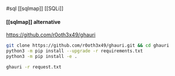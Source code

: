 #sql
[[sqlmap]] 
[[SQLi]]
#### [[sqlmap]] alternative

https://github.com/r0oth3x49/ghauri

```bash
git clone https://github.com/r0oth3x49/ghauri.git && cd ghauri
python3 -m pip install --upgrade -r requirements.txt
python3 -m pip install -e .
```

```bash
ghauri -r request.txt
```
